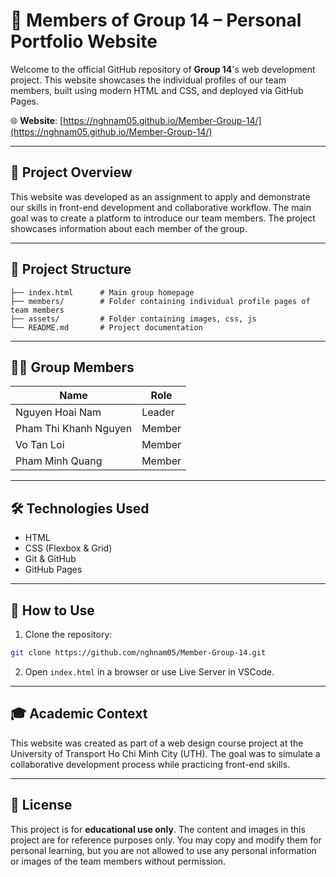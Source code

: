 # 👥 Members of Group 14 – Personal Portfolio Website

Welcome to the official GitHub repository of **Group 14**'s web development project. This website showcases the individual profiles of our team members, built using modern HTML and CSS, and deployed via GitHub Pages.

🌐 **Website**: [https://nghnam05.github.io/Member-Group-14/](https://nghnam05.github.io/Member-Group-14/)

---

## 📌 Project Overview

This website was developed as an assignment to apply and demonstrate our skills in front-end development and collaborative workflow. The main goal was to create a platform to introduce our team members. The project showcases information about each member of the group.

---

## 🧩 Project Structure

```
├── index.html      # Main group homepage
├── members/        # Folder containing individual profile pages of team members
├── assets/         # Folder containing images, css, js
└── README.md       # Project documentation
```

---

## 👨‍💻 Group Members

| Name                     |  Role  |
|--------------------------|--------|
| Nguyen Hoai Nam          | Leader |
| Pham Thi Khanh Nguyen    | Member |
| Vo Tan Loi               | Member |
| Pham Minh Quang          | Member |


---

## 🛠️ Technologies Used

- HTML
- CSS (Flexbox & Grid)
- Git & GitHub
- GitHub Pages

---

## 🚀 How to Use

1. Clone the repository:

```bash
git clone https://github.com/nghnam05/Member-Group-14.git
```

2. Open `index.html` in a browser or use Live Server in VSCode.

---

## 🎓 Academic Context

This website was created as part of a web design course project at the University of Transport Ho Chi Minh City (UTH). The goal was to simulate a collaborative development process while practicing front-end skills.

---

## 📄 License

This project is for **educational use only**. The content and images in this project are for reference purposes only. You may copy and modify them for personal learning, but you are not allowed to use any personal information or images of the team members without permission.